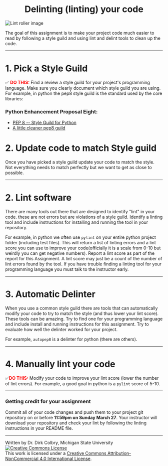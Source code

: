 # <center>Delinting (linting) your code</center>

![Lint roller image](https://lh4.googleusercontent.com/i0hZKXrihnUtlAQM6Hb89zo296lPckUN7FVMGih3D7z9WjueaImCXd98pAHA4GzHMrTFLglWqbGa2OxyDa2Y7ihp18ljIiaLIaHwNZSA4sRre3RRxrDcFj2FIv0c)


The goal of this assignment is to make your project code much easier to read by following a style guild and using lint and delint tools to clean up the code. 

----
<a name="Style_Guild"></a>

# 1. Pick a Style Guild

&#9989; **<font color=red>DO THIS:</font>**  Find a review a style guild for your project's programming language.  Make sure you clearly document which style guild you are using.  For example, in python the pep8 style guild is the standard used by the core libraries: 

### Python Enhancement Proposal Eight:
* [PEP 8 -- Style Guild for Python](https://www.python.org/dev/peps/pep-0008/)
* [A little cleaner pep8 guild](https://pep8.org/)


# 2. Update code to match Style guild

Once you have picked a style guild update your code to match the style. Not everything needs to match perfectly but we want to get as close to possible.  

----
<a name="Installing_linters"></a>

# 2. Lint software

There are many tools out there that are designed to identify "lint" in your code. these are not errors but are violations of a style guild.  Identify a linting tool and include instructions for installing and running the tool in your repository.  

For example, in python we often use ```pylint``` on your entire python project folder (including test files).  This will return a list of linting errors and a lint score you can use to improve your code(officially it is a scale from 0-10 but weirdly you can get negative numbers).  Report a lint score as part of the report for this Assignment. A lint score may just be a count of the number of lint errors found by the tool.  If you have trouble finding a linting tool for your programming language you must talk to the instructor early. 


----
<a name="Autopep8"></a>

# 3. Automatic Delinter

When you use a common style guild there are tools that can automatically modify your code to try to match the style (and thus lower your lint score). These tools can be amazing. Try to find one for your programming language and include install and running instructions for this assignment.  Try to evaluate how well the delinter worked for your project.

For example, ```autopep8``` is a delinter for python (there are others). 

----
<a name="Manually_lint_your_code"></a>

# 4. Manually lint your code

&#9989;**<font color=red>DO THIS:</font>** Modify your code to improve your lint score (lower the number of lint errors). For example, a good goal in python is a ```pylint``` score of 5-10.    


---
### Getting credit for your assignment

Commit all of your code changes and push them to your project git repository on or before **11:59pm on Sunday March 27**. Your instructor will download your repository and check your lint by following the linting instructions in your README file.

----
Written by Dr. Dirk Colbry, Michigan State University
<a rel="license" href="http://creativecommons.org/licenses/by-nc/4.0/"><img alt="Creative Commons License" style="border-width:0" src="https://i.creativecommons.org/l/by-nc/4.0/88x31.png" /></a><br />This work is licensed under a <a rel="license" href="http://creativecommons.org/licenses/by-nc/4.0/">Creative Commons Attribution-NonCommercial 4.0 International License</a>.

